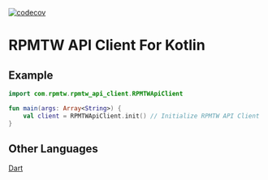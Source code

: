 [![codecov](https://codecov.io/gh/RPMTW/RPMTW-API-Client-Kotlin/branch/main/graph/badge.svg?token=LLbPksdbHb)](https://codecov.io/gh/RPMTW/RPMTW-API-Client-Kotlin)
# RPMTW API Client For Kotlin

## Example

```kotlin
import com.rpmtw.rpmtw_api_client.RPMTWApiClient

fun main(args: Array<String>) {
    val client = RPMTWApiClient.init() // Initialize RPMTW API Client
}
```

## Other Languages

[Dart](https://github.com/RPMTW/RPMTW-API-Client)
